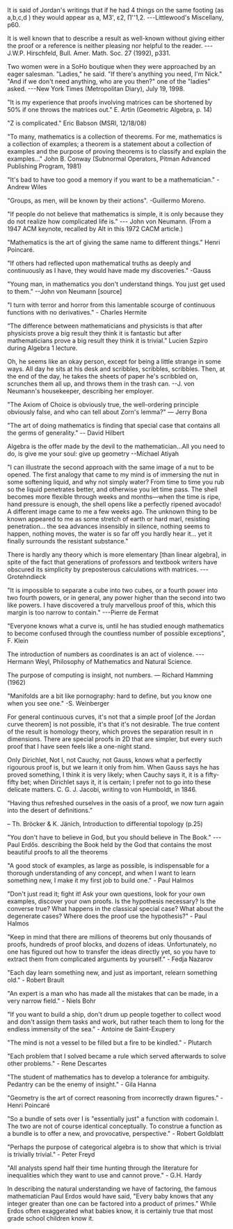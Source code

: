 It is said of Jordan's writings that if he had 4 things on the same footing (as a,b,c,d ) they would appear as a, M3', ε2, ∏''1,2.
---Littlewood's Miscellany, p60.

It is well known that to describe a result as well-known without giving either the proof or a reference is neither pleasing nor helpful to the reader.
---J.W.P. Hirschfeld, Bull. Amer. Math. Soc. 27 (1992), p331.

Two women were in a SoHo boutique when they were approached by an eager salesman.
"Ladies," he said. "If there's anything you need, I'm Nick."
"And if we don't need anything, who are you then?" one of the "ladies" asked.
---New York Times (Metropolitan Diary), July 19, 1998.

"It is my experience that proofs involving matrices can be shortened by 50% if one throws the matrices out."
E. Artin (Geometric Algebra, p. 14)

"Z is complicated."
Eric Babson (MSRI, 12/18/08)

"To many, mathematics is a collection of theorems. For me, mathematics is a collection of examples; a theorem is a statement about a collection of examples and the purpose of proving theorems is to classify and explain the examples..."
John B. Conway (Subnormal Operators, Pitman Advanced Publishing Program, 1981)

"It's bad to have too good a memory if you want to be a mathematician." - Andrew Wiles

"Groups, as men, will be known by their actions".
-Guillermo Moreno.

"If people do not believe that mathematics is simple, it is only because they do not realize how complicated life is." --- John von Neumann. (From a 1947 ACM keynote, recalled by Alt in this 1972 CACM article.)

"Mathematics is the art of giving the same name to different things." Henri Poincaré.

"If others had reflected upon mathematical truths as deeply and continuously as I have, they would have made my discoveries." -Gauss

"Young man, in mathematics you don't understand things. You just get used to them." --John von Neumann [source]

"I turn with terror and horror from this lamentable scourge of continuous functions with no derivatives." - Charles Hermite

“The difference between mathematicians and physicists is that after physicists prove a big result they think it is fantastic but after mathematicians prove a big result they think it is trivial.” Lucien Szpiro during Algebra 1 lecture.

Oh, he seems like an okay person, except for being a little strange in some ways. All day he sits at his desk and scribbles, scribbles, scribbles. Then, at the end of the day, he takes the sheets of paper he's scribbled on, scrunches them all up, and throws them in the trash can. --J. von Neumann's housekeeper, describing her employer.

"The Axiom of Choice is obviously true, the well-ordering principle obviously false, and who can tell about Zorn's lemma?" — Jerry Bona

"The art of doing mathematics is finding that special case that contains all the germs of generality." -- David Hilbert

Algebra is the offer made by the devil to the mathematician...All you need to do, is give me your soul: give up geometry --Michael Atiyah

"I can illustrate the second approach with the same image of a nut to be opened. The first analogy that came to my mind is of immersing the nut in some softening liquid, and why not simply water? From time to time you rub so the liquid penetrates better, and otherwise you let time pass. The shell becomes more flexible through weeks and months—when the time is ripe, hand pressure is enough, the shell opens like a perfectly ripened avocado! A different image came to me a few weeks ago. The unknown thing to be known appeared to me as some stretch of earth or hard marl, resisting penetration... the sea advances insensibly in silence, nothing seems to happen, nothing moves, the water is so far off you hardly hear it... yet it finally surrounds the resistant substance."

There is hardly any theory which is more elementary [than linear algebra], in spite of the fact that generations of professors and textbook writers have obscured its simplicity by preposterous calculations with matrices.
---Grotehndieck

"It is impossible to separate a cube into two cubes, or a fourth power into two fourth powers, or in general, any power higher than the second into two like powers. I have discovered a truly marvellous proof of this, which this margin is too narrow to contain."
---Pierre de Fermat

"Everyone knows what a curve is, until he has studied enough mathematics to become confused through the countless number of possible exceptions", F. Klein

The introduction of numbers as coordinates is an act of violence.
---Hermann Weyl, Philosophy of Mathematics and Natural Science.

The purpose of computing is insight, not numbers.
— Richard Hamming (1962)

"Manifolds are a bit like pornography: hard to define, but you know one when you see one." -S. Weinberger

For general continuous curves, it's not that a simple proof [of the Jordan curve theorem] is not possible, it's that it's not desirable. The true content of the result is homology theory, which proves the separation result in n dimensions. There are special proofs in 2D that are simpler, but every such proof that I have seen feels like a one-night stand.

Only Dirichlet, Not I, not Cauchy, not Gauss, knows what a perfectly rigourous proof is, but we learn it only from him. When Gauss says he has proved something, I think it is very likely; when Cauchy says it, it is a fifty-fifty bet; when Dirichlet says it, it is certain; I prefer not to go into these delicate matters.
C. G. J. Jacobi, writing to von Humboldt, in 1846.

“Having thus refreshed ourselves in the oasis of a proof, we now turn again into the desert of definitions.”

– Th. Bröcker & K. Jänich, Introduction to differential topology (p.25)

"You don't have to believe in God, but you should believe in The Book." --- Paul Erdős. describing the Book held by the God that contains the most beautiful proofs to all the theorems

"A good stock of examples, as large as possible, is indispensable for a thorough understanding of any concept, and when I want to learn something new, I make it my first job to build one." - Paul Halmos

"Don't just read it; fight it! Ask your own questions, look for your own examples, discover your own proofs. Is the hypothesis necessary? Is the converse true? What happens in the classical special case? What about the degenerate cases? Where does the proof use the hypothesis?" - Paul Halmos

"Keep in mind that there are millions of theorems but only thousands of proofs, hundreds of proof blocks, and dozens of ideas. Unfortunately, no one has figured out how to transfer the ideas directly yet, so you have to extract them from complicated arguments by yourself." - Fedja Nazarov

"Each day learn something new, and just as important, relearn something old." - Robert Brault


"An expert is a man who has made all the mistakes that can be made, in a very narrow field." - Niels Bohr

"If you want to build a ship, don't drum up people together to collect wood and don't assign them tasks and work, but rather teach them to long for the endless immensity of the sea." - Antoine de Saint-Exupery

"The mind is not a vessel to be filled but a fire to be kindled." - Plutarch

"Each problem that I solved became a rule which served afterwards to solve other problems." - Rene Descartes

"The student of mathematics has to develop a tolerance for ambiguity. Pedantry can be the enemy of insight." - Gila Hanna

"Geometry is the art of correct reasoning from incorrectly drawn figures." - Henri Poincaré

"So a bundle of sets over I is "essentially just" a function with codomain I. The two are not of course identical conceptually. To construe a function as a bundle is to offer a new, and provocative, perspective." - Robert Goldblatt

"Perhaps the purpose of categorical algebra is to show that which is trivial is trivially trivial." - Peter Freyd

"All analysts spend half their time hunting through the literature for inequalities which they want to use and cannot prove." - G.H. Hardy

In describing the natural understanding we have of factoring, the famous mathematician Paul Erdos would have said, "Every baby knows that any integer greater than one can be factored into a product of primes." While Erdos often exaggerated what babies know, it is certainly true that most grade school children know it.

